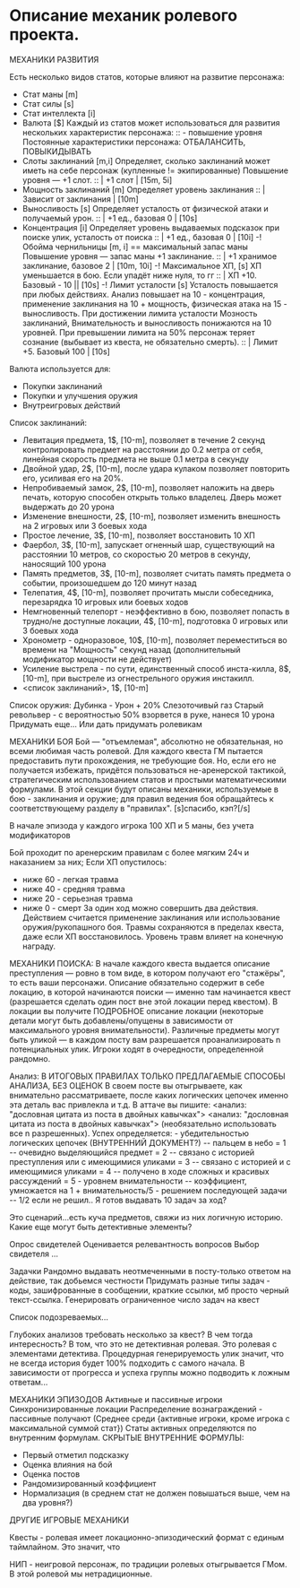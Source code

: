 # Описание механик ролевого проекта.

МЕХАНИКИ РАЗВИТИЯ

Есть несколько видов статов, которые влияют на развитие персонажа:
- Стат маны [m]
- Стат силы [s]
- Стат интеллекта [i]
- Валюта [$]
Каждый из статов может использоваться для развития нескольких характеристик персонажа:
:: - повышение уровня
Постоянные характеристики персонажа: ОТБАЛАНСИТЬ, ПОВЫКИДЫВАТЬ
- Слоты заклинаний [m,i]
        Определяет, сколько заклинаний может иметь на себе персонаж (купленные != экипированные)
        Повышение уровня — +1 слот.
        :: | +1 слот | [15m, 5i]
- Мощность заклинаний [m]
        Определяет уровень заклинания 
        :: | Зависит от заклинания | [10m]
- Выносливость [s] 
        Определяет усталость от физической атаки и получаемый урон.
        :: | +1 ед., базовая 0 | [10s]
- Концентрация [i] 
        Определяет уровень выдаваемых подсказок при поиске улик, усталость от поиска
        :: | +1 ед., базовая 0 | [10i]
-! Обойма чернильницы [m, i]
        == максимальный запас маны
        Повышение уровня — запас маны +1 заклинание.
        :: | +1 хранимое заклинание, базовое 2 | [10m, 10i]
-! Максимальное ХП, [s]
        ХП уменьшается в бою. Если упадёт ниже нуля, то гг
        :: | ХП +10. Базовый - 10 || [10s]
-! Лимит усталости [s]
        Усталость повышается при любых действиях. Анализ повышает на 10 - концентрация, применение заклинания на 10 + мощность, физическая атака на 15 - выносливость.
        При достижении лимита усталости Мозность заклинаний, Внимательность и выносливость понижаются на 10 уровней. При превышении лимита на 50% персонаж теряет сознание (выбывает из квеста, не обязательно смерть). 
        :: | Лимит +5. Базовый 100 | [10s]

Валюта используется для:
- Покупки заклинаний
- Покупки и улучшения оружия
- Внутреигровых действий 

Список заклинаний:
- Левитация предмета, 1$, [10-m], позволяет в течение 2 секунд контролировать предмет на расстоянии до 0.2 метра от себя, линейная скорость предмета не выше 0.1 метра в секунду
- Двойной удар, 2$, [10-m], после удара кулаком позволяет повторить его, усиливая его на 20%.
- Непробиваемый замок, 2$, [10-m], позволяет наложить на дверь печать, которую способен открыть только владелец. Дверь может выдержать до 20 урона
- Изменение внешности, 2$, [10-m], позволяет изменить внешность на 2 игровых или 3 боевых хода
- Простое лечение, 3$, [10-m], позволяет восстановить 10 ХП
- Фаербол, 3$, [10-m], запускает огненный шар, существующий на расстоянии 10 метров, со скоростью 20 метров в секунду, наносящий 100 урона
- Память предметов, 3$, [10-m], позволяет считать память предмета о событии, произошедшем до 120 минут назад
- Телепатия, 4$, [10-m], позволяет прочитать мысли собеседника, перезарядка 10 игровых или боевых ходов
- Немгновенный телепорт - неэффективно в бою, позволяет попасть в трудно/не доступные локации, 4$, [10-m], подготовка 0 игровых или 3 боевых хода
- Хронометр - одноразовое, 10$, [10-m], позволяет переместиться во времени на "Мощность" секунд назад (дополнительный модификатор мощности не действует)
- Усиление выстрела - по сути, единственный способ инста-килла, 8$, [10-m], при выстреле из огнестрельного оружия инстакилл.
- <список заклинаний>, 1$, [10-m]

Список оружия:
Дубинка - Урон + 20%
Слезоточивый газ
Старый револьвер - с вероятностью 50% взорвется в руке, нанеся 10 урона
Придумать еще... Или дать придумать ролевикам



МЕХАНИКИ БОЯ
Бой — "отъемлемая", абсолютно не обязательная, но всеми любимая часть ролевой. Для каждого квеста ГМ пытается предоставить пути прохождения, не требующие боя. Но, если его не получается избежать, придётся пользоваться не-аренерской тактикой, стратегическим использованием статов и простыми математическими формулами.
В этой секции будут описаны механики, используемые в бою - заклинания и оружие; для правил ведения боя обращайтесь к соответствующему разделу в "правилах". [s]спасибо, кэп?[/s]

В начале эпизода у каждого игрока 100 ХП и 5 маны, без учета модификаторов

Бой проходит по аренерским правилам с более мягким 24ч и наказанием за них;
Если ХП опустилось:
- ниже 60 - легкая травма
- ниже 40 - средняя травма
- ниже 20 - серьезная травма
- ниже 0 - смерт
За один ход можно совершить два действия. Действием считается применение заклинания или использование оружия/рукопашного боя. Травмы сохраняются в пределах квеста, даже если ХП восстановилось. Уровень травм влияет на конечную награду.




МЕХАНИКИ ПОИСКА:
В начале каждого квеста выдается описание преступления — ровно в том виде, в котором получают его "стажёры", то есть ваши персонажи. Описание обязательно содержит в себе локацию, в которой начинаются поиски — именно там начинается квест (разрешается сделать один пост вне этой локации перед квестом).
В локации вы получите ПОДРОБНОЕ описание локации (некоторые детали могут быть добавлены/опущены в зависимости от максимального уровня внимательности). Различные предметы могут быть уликой — в каждом посту вам разрешается проанализировать n потенциальных улик. Игроки ходят в очередности, определенной рандомно.

Анализ:
В ИТОГОВЫХ ПРАВИЛАХ ТОЛЬКО ПРЕДЛАГАЕМЫЕ СПОСОБЫ АНАЛИЗА, БЕЗ ОЦЕНОК
    В своем посте вы отыгрываете, как внимательно рассматриваете, после каких логических цепочек именно эта деталь вас привлекла и т.д. В аттаче вы пишите: 
    <анализ: "дословная цитата из поста в двойных кавычках">
    <анализ: "дословная цитата из поста в двойных кавычках">
    (необязательно использовать все n разрешенных).
Успех определяется: 
    - убедительностью логических цепочек (ВНУТРЕННИЙ ДОКУМЕНТ?)
            -- пальцем в небо = 1
            -- очевидно выделяющийся предмет = 2
            -- связано с историей преступления или с имеющимися уликами = 3
            -- связано с историей и с имеющимися уликами = 4
            -- получено в ходе сложных и красивых рассуждений = 5
    - уровнем внимательности
            -- коэффициент, умножается на 1 + внимательность/5
    - решением последующей задачи
            -- 1/2 если не решил.. Я готов выдавать 10 задач за ход?

Это сценарий...есть куча предметов, свяжи из них логичную историю. Какие еще могут быть детективные элементы?

Опрос свидетелей
    Оценивается релевантность вопросов
    Выбор свидетеля
    ...

Задачки
    Рандомно выдавать неотмеченными в посту-только ответом на действие, так добьемся честности
    Придумать разные типы задач - коды, зашифрованные в сообщении, краткие ссылки, мб просто черный текст-ссылка. Генерировать ограниченное число задач на квест

Список подозреваемых...

Глубоких анализов требовать несколько за квест? В чем тогда интересность?
В том, что это не детективная ролевая. Это ролевая с элементами детектива. Процедурная генерируемость улик значит, что не всегда история будет 100% подходить с самого начала. В зависимости от прогресса и успеха группы можно подводить к ложным ответам...



МЕХАНИКИ ЭПИЗОДОВ
Активные и пассивные игроки
Синхронизированные локации
Распределение вознаграждений - пассивные получают (Среднее среди {активные игроки, кроме игрока с максимальной суммой стат})
Статы активных определяются по внутренним формулам.
СКРЫТЫЕ ВНУТРЕННИЕ ФОРМУЛЫ:
- Первый отметил подсказку
- Оценка влияния на бой
- Оценка постов
- Рандомизированный коэффициент
- Нормализация (в среднем стат не должен повышаться выше, чем на два уровня?)


ДРУГИЕ ИГРОВЫЕ МЕХАНИКИ

Квесты - ролевая имеет локационно-эпизодический формат с единым таймлайном. Это значит, что 

НИП - неигровой персонаж, по традиции ролевых отыгрывается ГМом. В этой ролевой мы нетрадиционные.
